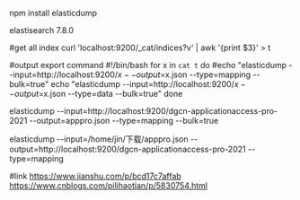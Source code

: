 npm install elasticdump

elastisearch 7.8.0

#get all index
curl 'localhost:9200/_cat/indices?v'  | awk '{print $3}' > t


#output export command
#!/bin/bash
for x in `cat t`
do
	#echo  "elasticdump --input=http://localhost:9200/$x --output=$x.json --type=mapping --bulk=true" 
	echo  "elasticdump --input=http://localhost:9200/$x --output=$x.json --type=data --bulk=true" 
done

elasticdump --input=http://localhost:9200/dgcn-applicationaccess-pro-2021 --output=apppro.json --type=mapping --bulk=true


elasticdump  --input=/home/jin/下载/apppro.json  --output=http://localhost:9200/dgcn-applicationaccess-pro-2021 --type=mapping

#link
https://www.jianshu.com/p/bcd17c7affab
https://www.cnblogs.com/pilihaotian/p/5830754.html


